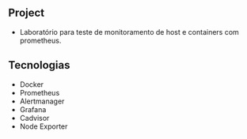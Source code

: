 ## Project

- Laboratório para teste de monitoramento de host e containers com prometheus.

## Tecnologias

- Docker
- Prometheus
- Alertmanager
- Grafana
- Cadvisor
- Node Exporter

